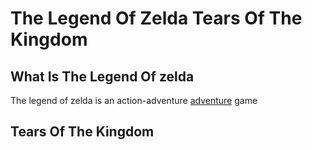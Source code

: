 # The Legend Of Zelda Tears Of The Kingdom
## What Is The Legend Of zelda
The legend of zelda is an action-adventure [adventure][genre1] game
## Tears Of The Kingdom

[genre1]:https://github.com/319SoftDev/wiki-project-group-row-2/blob/main/videogame/storygame/story.md
